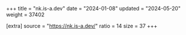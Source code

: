 +++
title = "nk.is-a.dev"
date = "2024-01-08"
updated = "2024-05-20"
weight = 37402

[extra]
source = "https://nk.is-a.dev/"
ratio = 14
size = 37
+++
